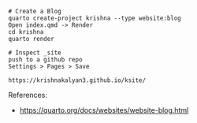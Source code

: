 
```
# Create a Blog
quarto create-project krishna --type website:blog
Open index.qmd -> Render
cd krishna
quarto render

# Inspect _site
push to a github repo
Settings > Pages > Save

https://krishnakalyan3.github.io/ksite/
```

References:
- https://quarto.org/docs/websites/website-blog.html
